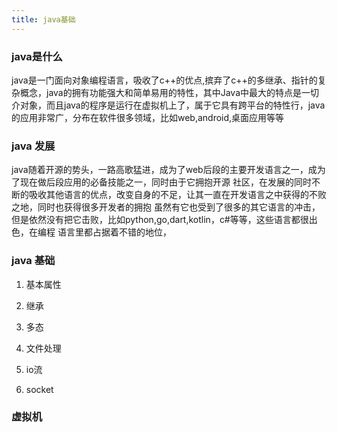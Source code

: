 ```yaml
---
title: java基础
---
```

  
### java是什么

java是一门面向对象编程语言，吸收了c++的优点,摈弃了c++的多继承、指针的复杂概念，java的拥有功能强大和简单易用的特性，其中Java中最大的特点是一切介对象，而且java的程序是运行在虚拟机上了，属于它具有跨平台的特性行，java的应用非常广，分布在软件很多领域，比如web,android,桌面应用等等

### java 发展

  java随着开源的势头，一路高歌猛进，成为了web后段的主要开发语言之一，成为了现在做后段应用的必备技能之一，同时由于它拥抱开源
  社区，在发展的同时不断的吸收其他语言的优点，改变自身的不足，让其一直在开发语言之中获得的不败之地，同时也获得很多开发者的拥抱
  虽然有它也受到了很多的其它语言的冲击，但是依然没有把它击败，比如python,go,dart,kotlin，c#等等，这些语言都很出色，在编程
  语言里都占据着不错的地位，

### java 基础

1. 基本属性

2. 继承
3. 多态
4. 文件处理
5. io流
6. socket

### 虚拟机
